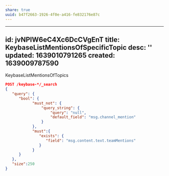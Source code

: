 ```yaml
---
share: true
uuid: b47f2663-1926-4f0e-a416-fe832176e87c
---
```

---
id: jvNPIW6eC4Xc6DcCVgEnT
title: KeybaseListMentionsOfSpecificTopic
desc: ''
updated: 1639010791265
created: 1639009787590
---

KeybaseListMentionsOfTopics


``` json
POST /keybase-*/_search
{
   "query": {
      "bool": {
            "must_not": {
                "query_string": {
                    "query": "null",
                    "default_field": "msg.channel_mention"
                }
            },
            "must":{
               "exists": {
                  "field": "msg.content.text.teamMentions"
               }
            }
      }
   },
   "size":250
}
```
